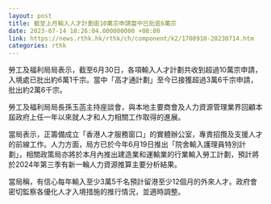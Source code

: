 ```yaml
---
layout: post
title: 截至上月輸入人才計劃逾10萬宗申請當中已批逾6萬宗
date: 2023-07-14 18:26:04.000000000 +08:00
link: https://news.rthk.hk/rthk/ch/component/k2/1708910-20230714.htm
categories: rthk
---
```


勞工及福利局局表示，截至6月30日，各項輸入人才計劃共收到超過10萬宗申請，入境處已批出約6萬1千宗。當中「高才通計劃」至今已接獲超過3萬6千宗申請，批出約2萬6千宗。

勞工及福利局局長孫玉菡主持座談會，與本地主要商會及人力資源管理業界回顧本屆政府上任一年以來就人才和人力相關工作取得的進展。

當局表示，正籌備成立「香港人才服務窗口」的實體辦公室，專責招攬及支援人才的前線工作。人力方面，局方已於今年6月19日推出「院舍輸入護理員特別計劃」，相關政策局亦將於本月內推出建造業和運輸業的行業輸入勞工計劃，預計將於2024年第三季有新一輪人力資源推算主要分析結果。

當局稱，有信心每年輸入至少3萬5千名預計留港至少12個月的外來人才。政府會密切監察各優化人才入境措施的推行情況，並適時調整。
